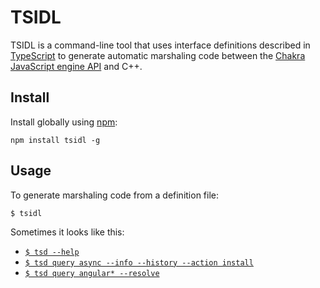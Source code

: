 # TSIDL

TSIDL is a command-line tool that uses interface definitions described in [TypeScript](http://www.typescriptlang.org/) to generate automatic marshaling code between the [Chakra JavaScript engine API](http://www.panopticoncentral.net/2013/07/02/introducing-jsrt-embedding-javascript-on-windows/) and C++.

## Install

Install globally using [npm](https://npmjs.org/):

````
npm install tsidl -g
````

## Usage

To generate marshaling code from a definition file:

````
$ tsidl 
````

Sometimes it looks like this:

* [`$ tsd --help`](https://raw.github.com/DefinitelyTyped/tsd/master/media/capture/help.png)
* [`$ tsd query async --info --history --action install`](https://raw.github.com/DefinitelyTyped/tsd/master/media/capture/async.png)
* [`$ tsd query angular* --resolve`](https://raw.github.com/DefinitelyTyped/tsd/master/media/capture/angular.png)

